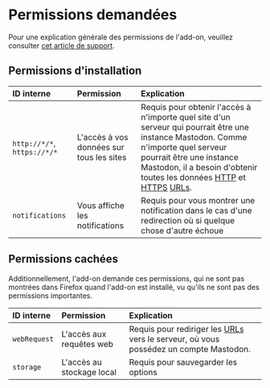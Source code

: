 # Permissions demandées

Pour une explication générale des permissions de l'add-on, veuillez consulter [cet article de support](https://support.mozilla.org/kb/permission-request-messages-firefox-extensions).

## Permissions d'installation

| ID interne                  | Permission                        | Explication                                                                                                                                                                                                                                                                                                                     |
|:----------------------------|:----------------------------------|:--------------------------------------------------------------------------------------------------------------------------------------------------------------------------------------------------------------------------------------------------------------------------------------------------------------------------------|
| `http://*/*`, `https://*/*` | L'accès à vos données sur tous les sites | Requis pour obtenir l'accès à n'importe quel site d'un serveur qui pourrait être une instance Mastodon. Comme n'importe quel serveur pourrait être une instance Mastodon, il a besoin d'obtenir toutes les données [HTTP](https://fr.wikipedia.org/wiki/HTTP) et [HTTPS](https://fr.wikipedia.org/wiki/HTTPS) [URLs](https://en.wikipedia.org/wiki/Uniform_Resource_Locator). |
| `notifications` | Vous affiche les notifications | Requis pour vous montrer une notification dans le cas d'une redirection où si quelque chose d'autre échoue |

## Permissions cachées
Additionnellement, l'add-on demande ces permissions, qui ne sont pas montrées dans Firefox quand l'add-on est installé, vu qu'ils ne sont pas des permissions importantes.

| ID interne  | Permission           | Explication                                                                                                                                |
|:-------------|:---------------------|:-------------------------------------------------------------------------------------------------------------------------------------------|
| `webRequest` | L'accès aux requêtes web  | Requis pour rediriger les [URLs](https://fr.wikipedia.org/wiki/Uniform_Resource_Locator) vers le serveur, où vous possédez un compte Mastodon. |
| `storage`    | L'accès au stockage local | Requis pour sauvegarder les options                                                                                                                 |